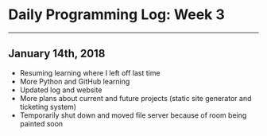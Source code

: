 # Daily Programming Log: Week 3

---

## January 14th, 2018

* Resuming learning where I left off last time
* More Python and GitHub learning
* Updated log and website
* More plans about current and future projects (static site generator and ticketing system)
* Temporarily shut down and moved file server because of room being painted soon

